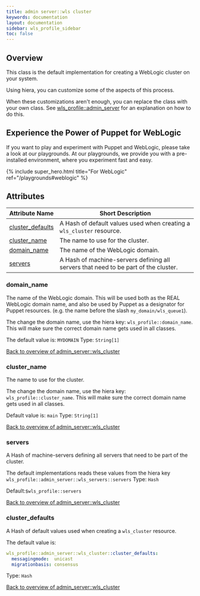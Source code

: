 ```yaml
---
title: admin server::wls cluster
keywords: documentation
layout: documentation
sidebar: wls_profile_sidebar
toc: false
---
```

## Overview

This class is the default implementation for creating a WebLogic cluster on your system. 

Using hiera, you can customize some of the aspects of this process.

When these customizations aren't enough, you can replace the class with your own class. See [wls_profile::admin_server](./admin_server.html) for an explanation on how to do this.




## Experience the Power of Puppet for WebLogic

If you want to play and experiment with Puppet and WebLogic, please take a look at our playgrounds. At our playgrounds, we provide you with a pre-installed environment, where you experiment fast and easy.

{% include super_hero.html title="For WebLogic" ref="/playgrounds#weblogic" %}


## Attributes



Attribute Name                                                  | Short Description                                                                   |
--------------------------------------------------------------- | ----------------------------------------------------------------------------------- |
[cluster_defaults](#admin_server::wls_cluster_cluster_defaults) | A Hash of default values used when creating a `wls_cluster` resource.               |
[cluster_name](#admin_server::wls_cluster_cluster_name)         | The name to use for the cluster.                                                    |
[domain_name](#admin_server::wls_cluster_domain_name)           | The name of the WebLogic domain.                                                    |
[servers](#admin_server::wls_cluster_servers)                   | A Hash of machine-servers defining all servers that need to be part of the cluster. |




### domain_name<a name='admin_server::wls_cluster_domain_name'>

The name of the WebLogic domain. This will be used both as the REAL WebLogic domain name, and also be used by Puppet as a designator for Puppet resources. (e.g. the name before the slash `my_domain/wls_queue1`).

The change the domain name, use the hiera key: `wls_profile::domain_name`. This will make sure the correct domain name gets used in all classes.

The default value is: `MYDOMAIN`
Type: `String[1]`


[Back to overview of admin_server::wls_cluster](#attributes)

### cluster_name<a name='admin_server::wls_cluster_cluster_name'>

The name to use for the cluster.

The change the domain name, use the hiera key: `wls_profile::cluster_name`. This will make sure the correct domain name gets used in all classes.


Default value is: `main`
Type: `String[1]`


[Back to overview of admin_server::wls_cluster](#attributes)

### servers<a name='admin_server::wls_cluster_servers'>

A Hash of machine-servers defining all servers that need to be part of the cluster.

The default implementations reads these values from the hiera key `wls_profile::admin_server::wls_servers::servers`
Type: `Hash`

Default:`$wls_profile::servers`

[Back to overview of admin_server::wls_cluster](#attributes)

### cluster_defaults<a name='admin_server::wls_cluster_cluster_defaults'>

A Hash of default values used when creating a `wls_cluster` resource.

The default value is:
```yaml
wls_profile::admin_server::wls_cluster::cluster_defaults:
  messagingmode:  unicast
  migrationbasis: consensus
```
Type: `Hash`


[Back to overview of admin_server::wls_cluster](#attributes)
